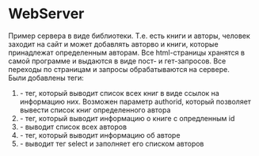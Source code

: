 # WebServer
Пример сервера в виде библиотеки.
Т.е. есть книги и авторы, человек заходит на сайт и может добавлять авторво и книги, которые принадлежат определенным авторам.
Все html-страницы хранятся в самой программе и выдаются в виде пост- и гет-запросов.
Все переходы по страницам и запросы обрабатываются на сервере. <br>
Были добавлены теги: <br>
1. <booklist> - тег, который выводит список всех книг в виде ссылок на информацию них. 
Возможен параметр authorid, который позволяет вывести список книг определенного автора <br>
2. <bookinfo bookid =... > - тег, который выводит информацию о книге с опредленным id  <br>
3. <authorlist> - выводит список всех авторов  <br>
4. <authorinfo authorid = ...> - тег, который выводит информацию об авторе  <br>
5. <authorlistbox> - выводит тег select и заполняет его списком авторов
